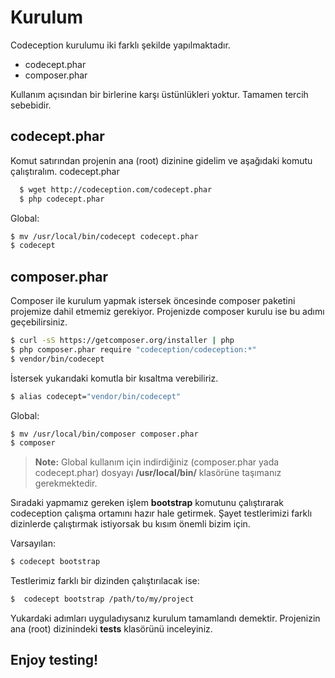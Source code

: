 Kurulum
===================

Codeception kurulumu iki farklı şekilde yapılmaktadır.

- codecept.phar
- composer.phar
 
Kullanım açısından bir birlerine karşı üstünlükleri yoktur. Tamamen tercih sebebidir.

codecept.phar
-------------

Komut satırından projenin ana (root) dizinine gidelim ve aşağıdaki komutu çalıştıralım.
codecept.phar

```sh
  $ wget http://codeception.com/codecept.phar
  $ php codecept.phar
```

Global:
```sh
$ mv /usr/local/bin/codecept codecept.phar
$ codecept
```
composer.phar
-------------
Composer ile kurulum yapmak istersek öncesinde composer paketini projemize dahil etmemiz gerekiyor. Projenizde composer kurulu ise bu adımı geçebilirsiniz.

```sh
$ curl -sS https://getcomposer.org/installer | php
$ php composer.phar require "codeception/codeception:*"
$ vendor/bin/codecept
```

İstersek yukarıdaki komutla bir kısaltma verebiliriz.
```sh
$ alias codecept="vendor/bin/codecept"
```

Global:
```sh
$ mv /usr/local/bin/composer composer.phar
$ composer
```

> **Note:**
Global kullanım için indirdiğiniz  (composer.phar yada codecept.phar) dosyayı **/usr/local/bin/** klasörüne taşımanız gerekmektedir.

Sıradaki yapmamız gereken işlem **bootstrap**  komutunu çalıştırarak codeception çalışma ortamını hazır hale getirmek. Şayet testlerimizi farklı dizinlerde çalıştırmak istiyorsak bu kısım önemli bizim için.

Varsayılan:
```sh
$ codecept bootstrap
```

Testlerimiz farklı bir dizinden çalıştırılacak ise:
```sh
$  codecept bootstrap /path/to/my/project
```

Yukardaki adımları uyguladıysanız kurulum tamamlandı demektir.
Projenizin ana (root) dizinindeki **tests** klasörünü inceleyiniz.

Enjoy testing!
---